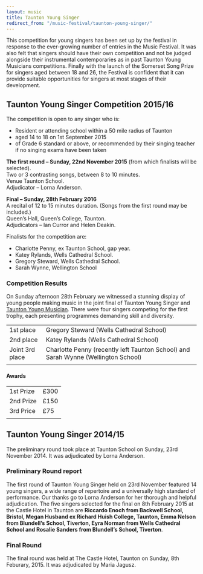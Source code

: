 ```yaml
---
layout: music
title: Taunton Young Singer
redirect_from: "/music-festival/taunton-young-singer/"
---
```


<p>This competition for young singers has been set up by the festival in response to the ever-growing number of entries in the Music Festival. It was also felt that singers should have their own competition and not be judged alongside their instrumental contemporaries as in past Taunton Young Musicians competitions. Finally with the launch of the Somerset Song Prize for singers aged between 18 and 26, the Festival is confident that it can provide suitable opportunities for singers at most stages of their development.</p>
<h2>Taunton Young Singer Competition 2015/16</h2>
<p>The competition is open to any singer who is:</p>
<ul>
<li>Resident or attending school within a 50 mile radius of Taunton</li>
<li>aged 14 to 18 on 1st September 2015</li>
<li>of Grade 6 standard or above, or recommended by their singing teacher if no singing exams have been taken</li>
</ul>
<p><strong>The first round &#8211; Sunday, 22nd November 2015</strong> (from which finalists will be selected).<br />
Two or 3 contrasting songs, between 8 to 10 minutes.<br />
Venue Taunton School.<br />
Adjudicator – Lorna Anderson.</p>
<p><strong>Final – Sunday, 28th February 2016</strong><br />
A recital of 12 to 15 minutes duration.   (Songs from the first round may be included.)<br />
Queen&#8217;s Hall, Queen&#8217;s College, Taunton.<br />
Adjudicators – Ian Curror and Helen Deakin.</p>
<p>Finalists for the competition are:</p>
<ul>
<li>Charlotte Penny, ex Taunton School, gap year.</li>
<li>Katey Rylands, Wells Cathedral School.</li>
<li>Gregory Steward, Wells Cathedral School.</li>
<li>Sarah Wynne, Wellington School</li>
</ul>
<h3>Competition Results</h3>
<p>On Sunday afternoon 28th February we witnessed a stunning display of young people making music in the joint final of Taunton Young Singer and <a href="{{ '/events/music-festival/taunton-young-musician/' | prepend: site.github.url }}">Taunton Young Musician</a>. There were four singers competing for the first trophy, each presenting programmes demanding skill and diversity.</p>
<div class="table-responsive"><table  style="width:100%; "  class="easy-table easy-table-default " border="0">
<tbody>
<tr><td >1st place</td>
<td >Gregory Steward (Wells Cathedral School)</td>
</tr>

<tr><td >2nd place</td>
<td >Katey Rylands (Wells Cathedral School)</td>
</tr>

<tr><td >Joint 3rd place</td>
<td >Charlotte Penny (recently left Taunton School) and Sarah Wynne (Wellington School)</td>
</tr>

<tr><td ></td>
<td ></td>
</tr>
</tbody></table></div>
<h4>Awards</h4>
<div class="table-responsive"><table  style="width:100%; "  class="easy-table easy-table-default " border="0">
<tbody>
<tr><td >1st Prize</td>
<td >£300</td>
</tr>

<tr><td >2nd Prize</td>
<td >£150</td>
</tr>

<tr><td >3rd Price</td>
<td >£75</td>
</tr>

<tr><td ></td>
<td ></td>
</tr>
</tbody></table></div>
<h2>Taunton Young Singer 2014/15</h2>
<p>The preliminary round took place at Taunton School on Sunday, 23rd November 2014. It was adjudicated by Lorna Anderson.</p>
<h3>Preliminary Round report</h3>
<p>The first round of Taunton Young Singer held on 23rd November featured 14 young singers, a wide range of repertoire and a universally high standard of performance.  Our thanks go to Lorna Anderson for her thorough and helpful adjudication.  The five singers selected for the final on 8th February 2015 at the Castle Hotel in Taunton are <strong>Riccardo Enoch from Backwell School, Bristol, Megan Husband ex Richard Huish College, Taunton, Emma Nelson from Blundell’s School, Tiverton, Eyra Norman from Wells Cathedral School and Rosalie Sanders from Blundell’s School, Tiverton</strong>.</p>
<h3>Final Round</h3>
<p>The final round was held at The Castle Hotel, Taunton on Sunday, 8th Feburary, 2015. It was adjudicated by Maria Jagusz.</p>